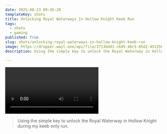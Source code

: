 ```yaml
---
date: 2025-08-23 09:45:20
templateKey: shots
title: Unlocking Royal Waterways In Hollow Knight Keeb Run
tags:
  - shots
  - gaming
published: True
slug: shots/unlocking-royal-waterways-in-hollow-knight-keeb-run
image: https://dropper.wayl.one/api/file/3713bdd1-c645-46c5-85d2-451356383842.mp4
description: Using the simple key to unlock the Royal Waterway in Hollow Knight during my keeb only run.

---
```


![unlocking royal waterways in hollow knight keeb run](https://dropper.wayl.one/api/file/3713bdd1-c645-46c5-85d2-451356383842.mp4)

> Using the simple key to unlock the Royal Waterway in Hollow Knight during my keeb only run.
